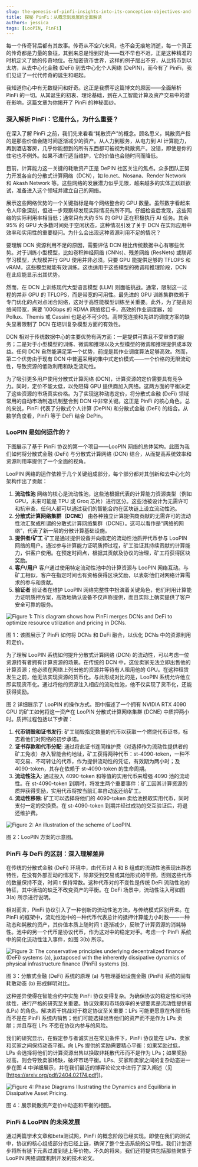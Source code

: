 ```yaml
---
slug: the-genesis-of-pinfi-insights-into-its-conception-objectives-and-development
title: 探秘 PinFi：从概念到发展的全面解读
authors: jessica
tags: [LooPIN, PinFi]
---
```


每一个传奇背后都有其故事。传奇从不空穴来风，也不会无痕地消逝，每一个真正的传奇都是力量的象征，其到来总是恰到好处——既不早也不迟，正是这种精准的时机定义了她的传奇地位。在加密货币世界，这样的例子层出不穷，从比特币到以太坊，从去中心化金融 (DeFi) 到去中心化个人网络 (DePIN)，而今有了 PinFi，我们见证了一代代传奇的诞生和崛起。

我知道你心中有无数疑问和好奇。这正是我撰写这篇博文的原因——全面解析 PinFi 的一切。从其诞生的初衷、理论基础，到在人工智能计算及资产交易中的潜在影响，这篇文章为你揭开了 PinFi 的神秘面纱。

### 深入解析 PinFi：它是什么，为什么重要？

在深入了解 PinFi 之前，我们先来看看“耗散资产”的概念。顾名思义，耗散资产指的是那些价值会随时间逐渐减少的资产。从人力到服务，从电力到 AI 计算能力，再到酒店客房，几乎你能想到的所有东西都可被视为耗散资产。没错，即使是你的住宅也不例外。如果不进行适当维护，它的价值也会随时间而降低。

目前，计算能力这一关键的耗散资产正是 DePIN 社区关注的焦点。众多团队正努力开发各自的分散式计算网络（DCN），如 Io.net、Nosana、Render Network 和 Akash Network 等。这些网络的发展潜力似乎无限，越来越多的实体正跃跃欲试，准备进入这个领域并建立自己的网络。

展示这些网络优势的一个关键指标是每个网络整合的 GPU 数量。虽然数字看起来令人印象深刻，但进一步观察却发现实际情况有所不同。仔细检查后发现，这些网络的实际利用率相当低；通常只有大约 5% 的 GPU 正在积极执行 AI 任务。其余 95% 的 GPU 大多数时间处于空闲状态，这种情况引发了关于 DCN 在实际应用中效率和实用性的重要疑问。为什么会出现这种资源利用不足的情况？

要理解 DCN 资源利用不足的原因，需要评估 DCN 相比传统数据中心有哪些优势。对于训练小型模型，比如卷积神经网络 (CNNs)、残差网络 (ResNets) 或联邦学习模型，大规模并行 GPU 使用并非必须。只要 GPU 能提供足够的 TFLOPS 和 vRAM，这些模型就能有效训练。这也适用于这些模型的微调和推理阶段，DCN 在此应能显示出其优势。

然而，在 DCN 上训练现代大型语言模型 (LLM) 则面临挑战。通常，限制这一过程的并非 GPU 的 TFLOPS，而是带宽的可用性。最先进的 GPU 训练集群依赖于专门优化的点对点闭合网络，这对于高性能模型训练至关重要。此外，为了提高网络间带宽，需要 100Gbps 的 RDMA 网络接口卡，高效的作业调度器，如 Pollux、Themis 或 Cassini 也是必不可少的。高带宽连接和先进的调度方案的缺失显著限制了 DCN 在培训复杂模型方面的有效性。

DCN 相对于传统数据中心的主要优势有两方面：一是提供可靠且不受审查的服务；二是对于小型模型的训练、微调和推理以及大型模型的微调和推理提供成本效益。任何 DCN 自然能满足第一个优势，前提是其作业调度算法足够高效。然而，第二个优势由于现有 DCN 中普遍采用的集中式定价模式——一个价格的无限流动性，导致资源的低效利用和缺乏流动性。

为了吸引更多用户使用分散式计算网络 (DCN)，计算资源的定价需要具有竞争力。同时，定价不能太低，以免阻碍 GPU 提供商加入网络。这两方面的平衡决定了这些资源的市场真实价格。为了实现这种动态定价，将分散式金融 (DeFi) 领域常用的自动市场制造机制整合到 DCN 中非常关键。这正是 PinFi 的核心角色。总的来说，PinFi 代表了分散式个人计算 (DePIN) 和分散式金融 (DeFi) 的结合。从数学角度看，PinFi 等于 DeFi 结合 DePin。

### LooPIN 是如何运作的？

下图展示了基于 PinFi 协议的第一个项目——LooPIN 网络的总体架构。此图为我们如何将分散式金融 (DeFi) 与分散式计算网络 (DCN) 结合，从而提高系统效率和资源利用率提供了一个全面的视角。

LooPIN 网络的运作依赖于几个关键组成部分，每个部分都对其创新和去中心化的架构作出了贡献：

1. **流动性池** 网络的核心是流动性池，这些池根据代表的计算能力资源类型（例如 GPU，未来可能是 TPU 或 Groq 芯片）进行区分。这些池被设计为无需许可和抗审查，任何人都可以通过我们的智能合约在区块链上设立流动性池。
2. **分散式计算网络集群（DCNE）** 由各种独立计算提供商贡献的无需许可的流动性池汇聚成所谓的分散式计算网络集群（DCNE）。这可以看作是“网络的网络”，代表了新一层的分散计算基础设施。
3. **提供者/矿工** 矿工是通过提供设备并向指定的流动性池质押代币参与 LooPIN 网络的用户。通过参与计算能力证明质押过程，矿工验证其持续贡献的计算能力，供客户使用。在预定时间点，根据其贡献及协议的治理，矿工将获得区块奖励。
4. **客户/用户** 客户通过使用特定流动性池中的计算资源与 LooPIN 网络互动。与矿工相似，客户在指定时间也有资格获得区块奖励，以表彰他们对网络计算需求的参与和贡献。
5. **验证者** 验证者在维护 LooPIN 网络完整性中扮演着关键角色，他们利用计算能力证明质押方案，高效地确认设备不仅声称提供，而且实际上确实提供了客户安全可靠的服务。

![Figure 1: This diagram shows how PinFi merges DCNs and DeFi to optimize resource utilization and pricing in DCNs.](2024-04-11-The-Genesis-of-PinFi-Insights-into-Its-Conce/F1.png)

图 1：该图展示了 PinFi 如何将 DCNs 和 DeFi 融合，以优化 DCNs 中的资源利用和定价。

为了理解 LooPIN 系统如何提升分散式计算网络 (DCN) 的流动性，可以考虑一位资源持有者拥有计算资源的场景。在传统的 DCN 中，这位卖家无法立即出售他的计算资源；他必须在网络上列出他的资源并等待有人租用他的 GPU。在这种租赁发生之前，他无法实现资源的货币化。与此形成对比的是，LooPIN 系统允许他立即实现货币化。通过将他的资源注入相应的流动性池，他不仅实现了货币化，还能获得奖励。

图 2 详细展示了 LooPIN 的操作方式。图中描述了一个拥有 NVIDIA RTX 4090 GPU 的矿工如何将这一资产在 LooPIN 分散式计算网络集群 (DCNE) 中质押两小时。质押过程包括以下步骤：

1. **代币销毁和证书发行**: 矿工销毁指定数量的代币以获取一个燃烧代币证书，标志着他们对网络的初步承诺。
2. **证书存款和代币分配**: 通过将此证书连同维护费（对选择作为流动性提供者的矿工免收）存入智能合约地址，矿工获得两种代币：st-4090-token，一种不可交易、不可转让的代币，作为提供流动性的凭证，有效期为两小时；及 4090-token，其存在依赖于 st-4090-token 的生命周期。
3. **流动性注入**: 通过投入 4090-token 和等值的实用代币来增强 4090 池的流动性。在 st-4090-token 到期时，将发生两个重要事件：矿工因其计算资源的质押获得奖励，实用代币将按当前汇率自动返还给矿工。
4. **流动性移除**: 矿工可以选择将他们的 4090-token 卖给池换取实用代币，同时支付一定的交换费。在 st-4090-token 到期并经过成功的交互验证后，将退还维护费。

![Figure 2: An illustration of the scheme of LooPIN.](2024-04-11-The-Genesis-of-PinFi-Insights-into-Its-Conce/F2.png)

图 2：LooPIN 方案的示意图。

### PinFi 与 DeFi 的区别：深入理解差异

在传统的分散式金融 (DeFi) 环境中，由代币对 A 和 B 组成的流动性池表现出静态特性，在没有外部互动的情况下，除非受到交易或其他形式的干预，否则这些代币的数量保持不变，时间 t 保持常数。这种代币对的不变性是传统 DeFi 流动性池的特征，其中活动的缺乏不改变资产的平衡。在 DeFi 场景中，流动性注入可如图 3(a) 所示进行说明。

相对而言，PinFi 协议引入了一种创新的流动性池方法，与传统模式区别开来。在 PinFi 的框架中，流动性池中的一种代币代表总计的抵押计算能力小时数——一种动态和耗散的资产，其价值本质上随时间 t 逐渐减少，反映了计算资源的消耗特性。池中的另一个代币是协议代币，作为这对中的稳定对手。考虑一个 PinFi 系统中的简化流动性注入事件，如图 3(b) 所示。

![Figure 3: The conservative principles underlying decentralized finance (DeFi) systems (a), juxtaposed with the inherently dissipative dynamics of physical infrastructure finance (PinFi) systems (b).](2024-04-11-The-Genesis-of-PinFi-Insights-into-Its-Conce/F3.png)

图 3：分散式金融 (DeFi) 系统的原理 (a) 与物理基础设施金融 (PinFi) 系统的固有耗散动态 (b) 形成鲜明对比。

这种差异使得在智能合约中实施 PinFi 协议变得复杂。为确保协议的稳定性和可持续性，进行严格的研究至关重要。协议效果和市场效率的关键要素是流动性提供者 (LPs) 的角色。解决若干挑战对于稳定协议至关重要：LPs 可能更愿意在外部市场而不是在 PinFi 系统内销售；他们可能选择出售他们的资产而不是作为 LPs 贡献；并且存在 LPs 不愿在协议内参与的风险。

我们的研究显示，在假定参与者诚实且在常见条件下，PinFi 协议能在 LPs、卖家和买家之间保持动态平衡。向 LPs 提供的奖励需要精心平衡：如果奖励过低，LPs 会选择将他们的计算资源出售以换取非耗散代币而不是作为 LPs；如果奖励过高，则会导致卖家稀缺，破坏市场平衡。LPs、买家和卖家之间的复杂动态进一步在图 4 中详细展示，并在我们最近的博弈论论文中进行了深入阐述（见 [https://arxiv.org/pdf/2404.02174.pdf])。

![Figure 4: Phase Diagrams Illustrating the Dynamics and Equilibria in Dissipative Asset Pricing.](2024-04-11-The-Genesis-of-PinFi-Insights-into-Its-Conce/F4.png)

图 4：展示耗散资产定价中动态和平衡的相图。

### PinFi & LooPIN 的未来发展

通过两篇学术文章和beta测试网，PinFi 的概念阶段已经实现。即使在我们的测试中，协议的核心组成部分也已经上链，确保了整个生态系统的公平性。我们计划逐步将所有链下元素过渡到链上等价物。不久的将来，我们还将提供包括那些聚焦于 LooPIN 网络调度机制开发的技术论文。






